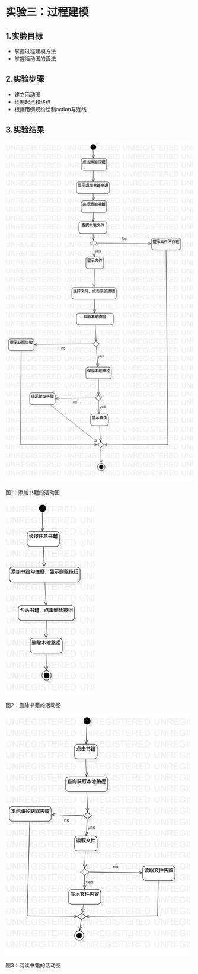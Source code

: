 # 实验三：过程建模

## 1.实验目标

- 掌握过程建模方法
- 掌握活动图的画法

## 2.实验步骤

- 建立活动图
- 绘制起点和终点
- 根据用例规约绘制action与连线

## 3.实验结果
![image](./添加书籍的活动图.jpg)

图1：添加书籍的活动图

![image](./删除书籍的活动图.jpg)

图2：删除书籍的活动图

![image](./阅读书籍的活动图.jpg)

图3：阅读书籍的活动图

